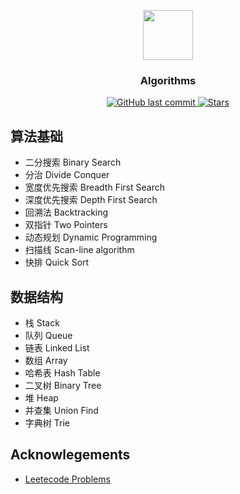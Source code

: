 <p align="center">
    <img width="80" src="https://gitee.com/szj2ys/Pictures/raw/master/logo/algorithms_icon.svg"/>
</p>

<h3 align="center">
    <p src="https://github.com/szj2ys/algorithms">Algorithms</p>
</h3>

<p align="center">
    <a href="https://github.com/szj2ys/algorithms">
        <img src="https://img.shields.io/github/last-commit/szj2ys/algorithms?color=blue" alt="GitHub last commit"/>
    </a>
    <a href="https://github.com/szj2ys/algorithms">
        <img src="https://img.shields.io/github/stars/szj2ys/algorithms?style=social" alt="Stars"/>
    </a>
</p>

## 算法基础

- 二分搜索 Binary Search 
- 分治 Divide Conquer 
- 宽度优先搜索 Breadth First Search 
- 深度优先搜索 Depth First Search
- 回溯法 Backtracking 
- 双指针 Two Pointers 
- 动态规划 Dynamic Programming 
- 扫描线 Scan-line algorithm
- 快排 Quick Sort

## 数据结构

- 栈 Stack
- 队列 Queue
- 链表 Linked List 
- 数组 Array 
- 哈希表 Hash Table
- 二叉树 Binary Tree  
- 堆 Heap
- 并查集 Union Find
- 字典树 Trie


## Acknowlegements

- [Leetecode Problems](https://leetcode-cn.com/problemset/all/?listId=2ckc81c)
